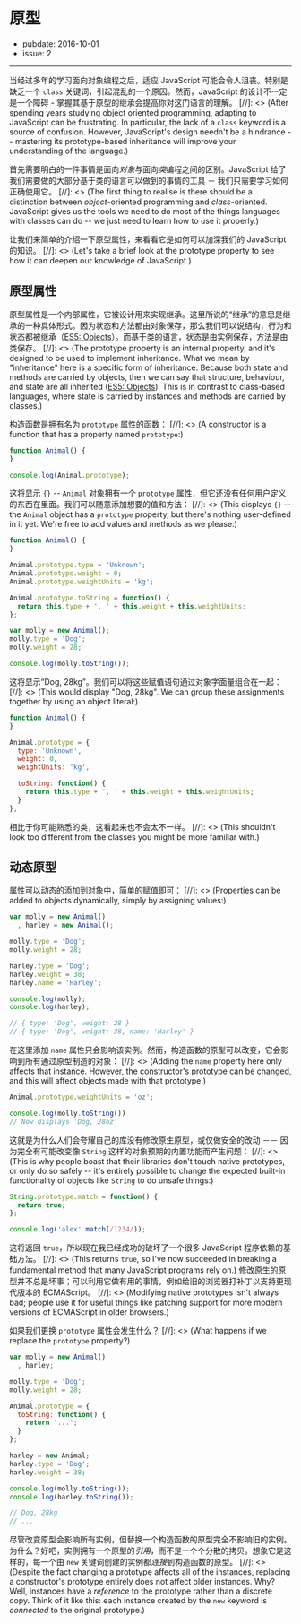 # 原型

- pubdate: 2016-10-01
- issue: 2

------

当经过多年的学习面向对象编程之后，适应 JavaScript 可能会令人沮丧。特别是缺乏一个 `class` 关键词，引起混乱的一个原因。然而，JavaScript 的设计不一定是一个障碍 - 掌握其基于原型的继承会提高你对这门语言的理解。
[//]: <> (After spending years studying object oriented programming, adapting to JavaScript can be frustrating. In particular, the lack of a `class` keyword is a source of confusion. However, JavaScript's design needn't be a hindrance -- mastering its prototype-based inheritance will improve your understanding of the language.)

首先需要明白的一件事情是面向*对象*与面向*类*编程之间的区别。JavaScript 给了我们需要做的大部分基于类的语言可以做到的事情的工具 － 我们只需要学习如何正确使用它。
[//]: <> (The first thing to realise is there should be a distinction between *object*-oriented programming and *class*-oriented. JavaScript gives us the tools we need to do most of the things languages with classes can do -- we just need to learn how to use it properly.)

让我们来简单的介绍一下原型属性，来看看它是如何可以加深我们的 JavaScript 的知识。
[//]: <> (Let's take a brief look at the prototype property to see how it can deepen our knowledge of JavaScript.)

## 原型属性

原型属性是一个内部属性，它被设计用来实现继承。这里所说的“继承”的意思是继承的一种具体形式。因为状态和方法都由对象保存，那么我们可以说结构，行为和状态都被继承（[ES5: Objects](http://es5.github.com/#x4.2.1)）。而基于类的语言，状态是由实例保存，方法是由类保存。
[//]: <> (The prototype property is an internal property, and it's designed to be used to implement inheritance. What we mean by "inheritance" here is a specific form of inheritance. Because both state and methods are carried by objects, then we can say that structure, behaviour, and state are all inherited ([ES5: Objects](http://es5.github.com/#x4.2.1)). This is in contrast to class-based languages, where state is carried by instances and methods are carried by classes.)

构造函数是拥有名为 `prototype` 属性的函数：
[//]: <> (A constructor is a function that has a property named `prototype`:)

```javascript
function Animal() {
}

console.log(Animal.prototype);
```

这将显示 `{}` -- `Animal` 对象拥有一个 `prototype` 属性，但它还没有任何用户定义的东西在里面。我们可以随意添加想要的值和方法：
[//]: <> (This displays `{}` -- the `Animal` object has a `prototype` property, but there's nothing user-defined in it yet. We're free to add values and methods as we please:)

```javascript
function Animal() {
}

Animal.prototype.type = 'Unknown';
Animal.prototype.weight = 0;
Animal.prototype.weightUnits = 'kg';

Animal.prototype.toString = function() {
  return this.type + ', ' + this.weight + this.weightUnits;
};

var molly = new Animal();
molly.type = 'Dog';
molly.weight = 28;

console.log(molly.toString());
```

这将显示“Dog, 28kg”。我们可以将这些赋值语句通过对象字面量组合在一起：
[//]: <> (This would display "Dog, 28kg". We can group these assignments together by using an object literal:)

```javascript
function Animal() {
}

Animal.prototype = {
  type: 'Unknown',
  weight: 0,
  weightUnits: 'kg',

  toString: function() {
    return this.type + ', ' + this.weight + this.weightUnits;
  }
};
```

相比于你可能熟悉的类，这看起来也不会太不一样。
[//]: <> (This shouldn't look too different from the classes you might be more familiar with.)

## 动态原型

属性可以动态的添加到对象中，简单的赋值即可：
[//]: <> (Properties can be added to objects dynamically, simply by assigning values:)

```javascript
var molly = new Animal()
  , harley = new Animal();

molly.type = 'Dog';
molly.weight = 28;

harley.type = 'Dog';
harley.weight = 38;
harley.name = 'Harley';

console.log(molly);
console.log(harley);

// { type: 'Dog', weight: 28 }
// { type: 'Dog', weight: 38, name: 'Harley' }
```

在这里添加 `name` 属性只会影响该实例。然而，构造函数的原型可以改变，它会影响到所有通过原型制造的对象：
[//]: <> (Adding the `name` property here only affects that instance. However, the constructor's prototype can be changed, and this will affect objects made with that prototype:)

```javascript
Animal.prototype.weightUnits = 'oz';

console.log(molly.toString())
// Now displays 'Dog, 28oz'
```

这就是为什么人们会夸耀自己的库没有修改原生原型，或仅做安全的改动 －－ 因为完全有可能改变像 `String` 这样的对象预期的内置功能而产生问题：
[//]: <> (This is why people boast that their libraries don't touch native prototypes, or only do so safely -- it's entirely possible to change the expected built-in functionality of objects like `String` to do unsafe things:)

```javascript
String.prototype.match = function() {
  return true;
};

console.log('alex'.match(/1234/));
```

这将返回 `true`，所以现在我已经成功的破坏了一个很多 JavaScript 程序依赖的基础方法。
[//]: <> (This returns `true`, so I've now succeeded in breaking a fundamental method that many JavaScript programs rely on.)
修改原生的原型并不总是坏事；可以利用它做有用的事情，例如给旧的浏览器打补丁以支持更现代版本的 ECMAScript。
[//]: <> (Modifying native prototypes isn't always bad; people use it for useful things like patching support for more modern versions of ECMAScript in older browsers.)

如果我们更换 `prototype` 属性会发生什么？
[//]: <> (What happens if we replace the `prototype` property?)

```javascript
var molly = new Animal()
  , harley;

molly.type = 'Dog';
molly.weight = 28;

Animal.prototype = {
  toString: function() {
    return '...';
  }
};

harley = new Animal;
harley.type = 'Dog';
harley.weight = 38;

console.log(molly.toString());
console.log(harley.toString());

// Dog, 28kg
// ...
```

尽管改变原型会影响所有实例，但替换一个构造函数的原型完全不影响旧的实例。为什么？好吧，实例拥有一个原型的*引用*，而不是一个个分散的拷贝。想象它是这样的，每一个由 `new` 关键词创建的实例都*连接*到构造函数的原型。
[//]: <> (Despite the fact changing a prototype affects all of the instances, replacing a constructor's prototype entirely does not affect older instances. Why? Well, instances have a *reference* to the prototype rather than a discrete copy. Think of it like this: each instance created by the `new` keyword is *connected* to the original prototype.)
